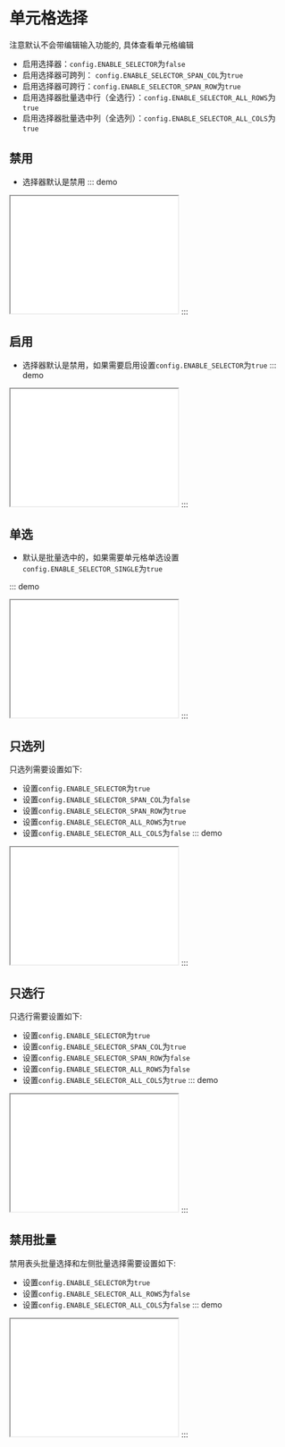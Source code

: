 # 单元格选择

注意默认不会带编辑输入功能的, 具体查看单元格编辑

- 启用选择器：`config.ENABLE_SELECTOR`为`false`
- 启用选择器可跨列： `config.ENABLE_SELECTOR_SPAN_COL`为`true`
- 启用选择器可跨行：`config.ENABLE_SELECTOR_SPAN_ROW`为`true`
- 启用选择器批量选中行（全选行）：`config.ENABLE_SELECTOR_ALL_ROWS`为`true`
- 启用选择器批量选中列（全选列）：`config.ENABLE_SELECTOR_ALL_COLS`为`true`

## 禁用

- 选择器默认是禁用
::: demo
<iframe src="/selector/disabled.html" style="min-height:210px"></iframe>
:::

## 启用

- 选择器默认是禁用，如果需要启用设置`config.ENABLE_SELECTOR`为`true`
::: demo
<iframe src="/selector/enable.html" style="min-height:210px"></iframe>
:::

## 单选

- 默认是批量选中的，如果需要单元格单选设置`config.ENABLE_SELECTOR_SINGLE`为`true`

::: demo

<iframe src="/selector/single.html" style="min-height:210px"></iframe>
:::

## 只选列
只选列需要设置如下:
- 设置`config.ENABLE_SELECTOR`为`true`
- 设置`config.ENABLE_SELECTOR_SPAN_COL`为`false`
- 设置`config.ENABLE_SELECTOR_SPAN_ROW`为`true`
- 设置`config.ENABLE_SELECTOR_ALL_ROWS`为`true`
- 设置`config.ENABLE_SELECTOR_ALL_COLS`为`false`
::: demo

<iframe src="/selector/col.html" style="min-height:210px"></iframe>
:::

## 只选行

只选行需要设置如下:
- 设置`config.ENABLE_SELECTOR`为`true`
- 设置`config.ENABLE_SELECTOR_SPAN_COL`为`true`
- 设置`config.ENABLE_SELECTOR_SPAN_ROW`为`false`
- 设置`config.ENABLE_SELECTOR_ALL_ROWS`为`false`
- 设置`config.ENABLE_SELECTOR_ALL_COLS`为`true`
::: demo

<iframe src="/selector/row.html" style="min-height:210px"></iframe>
:::

## 禁用批量
禁用表头批量选择和左侧批量选择需要设置如下:
- 设置`config.ENABLE_SELECTOR`为`true`
- 设置`config.ENABLE_SELECTOR_ALL_ROWS`为`false`
- 设置`config.ENABLE_SELECTOR_ALL_COLS`为`false`
::: demo

<iframe src="/selector/batch.html" style="min-height:210px"></iframe>
:::
